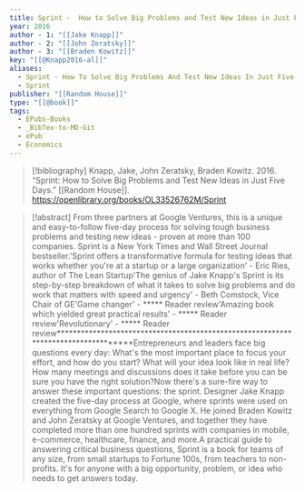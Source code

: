 ```yaml
---
title: Sprint -  How to Solve Big Problems and Test New Ideas in Just Five Days
year: 2016
author - 1: "[[Jake Knapp]]"
author - 2: "[[John Zeratsky]]"
author - 3: "[[Braden Kowitz]]"
key: "[[@Knapp2016-al]]"
aliases:
  - Sprint - How To Solve Big Problems And Test New Ideas In Just Five Days
  - Sprint
publisher: "[[Random House]]"
type: "[[@book]]"
tags:
  - EPubs-Books
  - _BibTex-to-MD-Git
  - ePub
  - Economics
---
```


> [!bibliography]
> Knapp, Jake, John Zeratsky, Braden Kowitz. 2016. “Sprint: How to Solve Big Problems and Test New Ideas in Just Five Days.” [[Random House]]. https://openlibrary.org/books/OL33526762M/Sprint

> [!abstract]
> From three partners at Google Ventures, this is a unique and easy-to-follow five-day process for solving tough business problems and testing new ideas - proven at more than 100 companies. Sprint is a New York Times and Wall Street Journal bestseller.'Sprint offers a transformative formula for testing ideas that works whether you're at a startup or a large organization' - Eric Ries, author of The Lean Startup'The genius of Jake Knapp's Sprint is its step-by-step breakdown of what it takes to solve big problems and do work that matters with speed and urgency' - Beth Comstock, Vice Chair of GE'Game changer' - ***** Reader review'Amazing book which yielded great practical results' - ***** Reader review'Revolutionary' - ***** Reader review***********************************************************************************Entrepreneurs and leaders face big questions every day: What's the most important place to focus your effort, and how do you start? What will your idea look like in real life? How many meetings and discussions does it take before you can be sure you have the right solution?Now there's a sure-fire way to answer these important questions: the sprint. Designer Jake Knapp created the five-day process at Google, where sprints were used on everything from Google Search to Google X. He joined Braden Kowitz and John Zeratsky at Google Ventures, and together they have completed more than one hundred sprints with companies in mobile, e-commerce, healthcare, finance, and more.A practical guide to answering critical business questions, Sprint is a book for teams of any size, from small startups to Fortune 100s, from teachers to non-profits. It's for anyone with a big opportunity, problem, or idea who needs to get answers today.